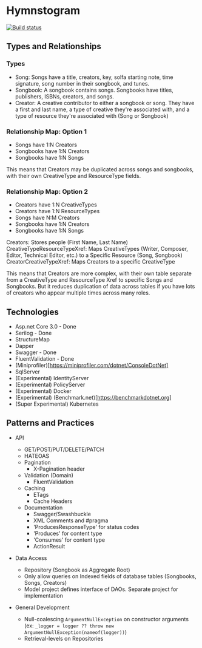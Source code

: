 ﻿# Hymnstogram #

[![Build status](https://ci.appveyor.com/api/projects/status/b83gpw3lahy8g516?svg=true)](https://ci.appveyor.com/project/killnine/hymnstagram)


## Types and Relationships ##

### Types ###

* Song: Songs have a title, creators, key, solfa starting note, time signature, song number in their songbook, and tunes.
* Songbook: A songbook contains songs. Songbooks have titles, publishers, ISBNs, creators, and songs.
* Creator: A creative contributor to either a songbook or song. They have a first and last name, a type of creative they're associated with, and a type of resource they're associated with (Song or Songbook)


### Relationship Map: Option 1 ###

* Songs have 1:N Creators
* Songbooks have 1:N Creators
* Songbooks have 1:N Songs

This means that Creators may be duplicated across songs and songbooks, with their own CreativeType and ResourceType fields.

### Relationship Map: Option 2 ###

* Creators have 1:N CreativeTypes
* Creators have 1:N ResourceTypes
* Songs have N:M Creators
* Songbooks have 1:N Creators
* Songbooks have 1:N Songs

Creators: Stores people (First Name, Last Name)
CreativeTypeResourceTypeXref: Maps CreativeTypes (Writer, Composer, Editor, Technical Editor, etc.) to a Specific Resource (Song, Songbook)
CreatorCreativeTypeXref: Maps Creators to a specific CreativeType

This means that Creators are more complex, with their own table separate from a CreativeType and ResourceType Xref to specific Songs and Songbooks. But it reduces duplication of data across tables if you have lots of creators who appear multiple times across many roles.

## Technologies ##

* Asp.net Core 3.0 - Done
* Serilog          - Done
* StructureMap  
* Dapper
* Swagger          - Done
* FluentValidation - Done
* (Miniprofiler)[https://miniprofiler.com/dotnet/ConsoleDotNet]
* SqlServer
* (Experimental) IdentityServer
* (Experimental) PolicyServer
* (Experimental) Docker
* (Experimental) (Benchmark.net)[https://benchmarkdotnet.org]
* (Super Experimental) Kubernetes

## Patterns and Practices ##

* API
    * GET/POST/PUT/DELETE/PATCH    
    * HATEOAS
    * Pagination
      * X-Pagination header    
    * Validation (Domain)
      * FluentValidation      
    * Caching
      * ETags
      * Cache Headers
    * Documentation
      * Swagger/Swashbuckle
      * XML Comments and #pragma
      * 'ProducesResponseType' for status codes
      * 'Produces' for content type
      * 'Consumes' for content type
      * ActionResult<T>
      
* Data Access
    * Repository (Songbook as Aggregate Root)
    * Only allow queries on Indexed fields of database tables (Songbooks, Songs, Creators)
    * Model project defines interface of DAOs. Separate project for implementation

* General Development
    * Null-coalescing `ArgumentNullException` on constructor arguments (ex: `_logger = logger ?? throw new ArgumentNullException(nameof(logger))`)
    * Retrieval-levels on Repositories